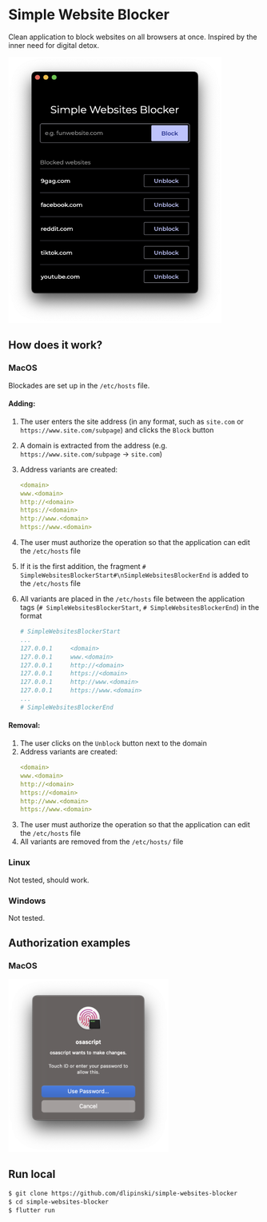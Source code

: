 # Simple Website Blocker
Clean application to block websites on all browsers at once. Inspired by the inner need for digital detox.

<img src="https://github.com/dlipinski/simple-websites-blocker/blob/main/images/app_preview.png" width="426" height="533" alt="APP_PREVIEW">

## How does it work?

### MacOS

Blockades are set up in the `/etc/hosts` file.

#### Adding:
1. The user enters the site address (in any format, such as `site.com` or `https://www.site.com/subpage`) and clicks the `Block` button
2. A domain is extracted from the address (e.g. `https://www.site.com/subpage` -> `site.com`)
3. Address variants are created:  
    ```yaml
    <domain>
    www.<domain>
    http://<domain>
    https://<domain>
    http://www.<domain>
    https://www.<domain>
    ```
4. The user must authorize the operation so that the application can edit the `/etc/hosts` file
5. If it is the first addition, the fragment `# SimpleWebsitesBlockerStart#\nSimpleWebsitesBlockerEnd` is added to the `/etc/hosts` file
6. All variants are placed in the `/etc/hosts` file between the application tags (`# SimpleWebsitesBlockerStart`, `# SimpleWebsitesBlockerEnd`) in the format

    ```yaml
    # SimpleWebsitesBlockerStart
    ...
    127.0.0.1     <domain>
    127.0.0.1     www.<domain>
    127.0.0.1     http://<domain>
    127.0.0.1     https://<domain>
    127.0.0.1     http://www.<domain>
    127.0.0.1     https://www.<domain>
    ...
    # SimpleWebsitesBlockerEnd
    ```

#### Removal:
1. The user clicks on the `Unblock` button next to the domain
2. Address variants are created:  
    ```yaml
    <domain>
    www.<domain>
    http://<domain>
    https://<domain>
    http://www.<domain>
    https://www.<domain>
    ```
3. The user must authorize the operation so that the application can edit the `/etc/hosts` file
4. All variants are removed from the `/etc/hosts/` file

### Linux
Not tested, should work.

### Windows
Not tested.

## Authorization examples

### MacOS
<img src="https://github.com/dlipinski/simple-websites-blocker/blob/main/images/osascript_preview.png" width="320" height="346" alt="APP_PREVIEW">


## Run local
```sh
$ git clone https://github.com/dlipinski/simple-websites-blocker
$ cd simple-websites-blocker
$ flutter run
```